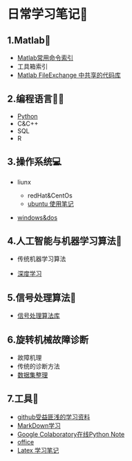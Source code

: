 # 日常学习笔记📒

## 1.Matlab📐
* [Matlab常用命令索引](./MATLAB/Common_Command_Notes.md)
* 工具箱索引
* [Matlab FileExchange 中共享的代码库](./MATLAB/FileExchangeLibList.md)

## 2.编程语言👨‍💻
* [Python](./Python/PythonNotes.md) 
* C&C++
* SQL
* R

## 3.操作系统💻
* liunx
  * redHat&CentOs
  * [ubuntu 使用笔记](linux/ubuntu.md)

* [windows&dos](./win/windows.md)

## 4.人工智能与机器学习算法📖
* 传统机器学习算法

* [深度学习](./DeepLearning/DLNotes.md)

## 5.信号处理算法🌊
* [信号处理算法库](https://github.com/hustcxl/SP_Lib)

## 6.旋转机械故障诊断
* 故障机理
* 传统的诊断方法
* [数据集整理](https://github.com/hustcxl/Rotating-machine-fault-data-set)
## 7.工具🔨
* [github受益匪浅的学习资料](./tools/githubNotes.md)
* [MarkDown学习](./tools/MarkDown.md)
* [Google Colaboratory在线Python Note](https://colab.research.google.com/notebooks/welcome.ipynb#scrollTo=5fCEDCU_qrC0)
* [office](./tools/office.md)  
* [Latex 学习笔记](./tools/latex.md) 
